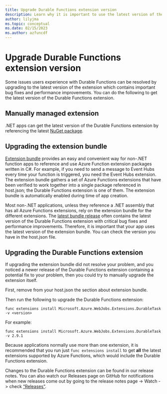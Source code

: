 ```yaml
---
title: Upgrade Durable Functions extension version
description: Learn why it is important to use the latest version of the Durable Functions extension and how to upgrade to the latest.
author: lilyjma
ms.topic: conceptual
ms.date: 02/15/2023
ms.author: azfuncdf
---
```


# Upgrade Durable Functions extension version

Some issues users experience with Durable Functions can be resolved by upgrading to the latest version of the extension which contains important bug fixes and performance improvements. You can do the following to get the latest version of the Durable Functions extension. 

## Manually managed extension 
.NET apps can get the latest version of the Durable Functions extension by referencing the latest [NuGet package](https://www.nuget.org/packages/Microsoft.Azure.WebJobs.Extensions.DurableTask). 

## Upgrading the extension bundle 
[Extension bundle](../functions-bindings-register.md#a-nameextension-bundlesaextension-bundles) provides an easy and convenient way for non-.NET function apps to reference and use Azure Function extension packages written in C#. For example, if you need to send a message to Event Hubs every time your function is triggered, you need the Event Hubs extension. The extension bundle gathers a set of Azure Functions extensions that have been verified to work together into a single package referenced in host.json; the Durable Functions extension is one of them. The extension bundle is automatically enabled during time of app creation. 

Most non-.NET applications, unless they reference a .NET assembly that has all Azure Functions extensions, rely on the extension bundle for the different extensions.  The [latest bundle release](https://github.com/Azure/azure-functions-extension-bundles) often contains the latest version of the Durable Functions extension with critical bug fixes and performance improvements. Therefore, it is important that your app uses the latest version of the extension bundle. You can check the version you have in the host.json file. 

## Upgrading the Durable Functions extension 
If upgrading the extension bundle did not resolve your problem, and you noticed a newer release of the Durable Functions extension containing a potential fix to your problem, then you could try to manually upgrade the extension itself. 

First, remove from your host.json the section about extension bundle. 

Then run the following to upgrade the Durable Functions extension:

```console
func extensions install Microsoft.Azure.WebJobs.Extensions.DurableTask -v <version>
```

For example:

```console
func extensions install Microsoft.Azure.WebJobs.Extensions.DurableTask -v 2.9.1
```

Because applications normally use more than one extension, it is recommended that you run just `func extensions install` to get **all** the latest extensions supported by Azure Functions, which would include the Durable Functions extension.  

Changes to the Durable Functions extension can be found in our release notes. You can also watch our Releases page on GitHub for notifications when new releases come out by going to the release notes page -> Watch -> check [“Releases”](https://github.com/Azure/azure-functions-durable-extension/releases).  
